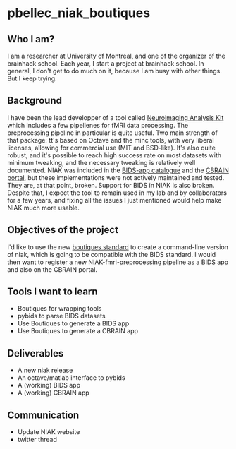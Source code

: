 # pbellec_niak_boutiques

## Who I am?

I am a researcher at University of Montreal, and one of the organizer of the brainhack school. Each year, I start a project at brainhack school. In general, I don't get to do much on it, because I am busy with other things. But I keep trying. 

## Background

I have been the lead developper of a tool called [Neuroimaging Analysis Kit](http://niak.simexp-lab.org) which includes a few pipelienes for fMRI data processing. The preprocessing pipeline in particular is quite useful. Two main strength of that package: tt's based on Octave and the minc tools, with very liberal licenses, allowing for commercial use (MIT and BSD-like). It's also quite robust, and it's possible to reach high success rate on most datasets with minimum tweaking, and the necessary tweaking is relatively well documented. NIAK was included in the [BIDS-app catalogue](https://bids-apps.neuroimaging.io/) and the [CBRAIN portal](https://portal.cbrain.mcgill.ca/login), but these implementations were not actively maintained and tested. They are, at that point, broken. Support for BIDS in NIAK is also broken. Despite that, I expect the tool to remain used in my lab and by collaborators for a few years, and fixing all the issues I just mentioned would help make NIAK much more usable.

## Objectives of the project
I'd like to use the new [boutiques standard](https://boutiques.github.io/) to create a command-line version of niak, which is going to be compatible with the BIDS standard. I would then want to register a new NIAK-fmri-preprocessing pipeline as a BIDS app and also on the CBRAIN portal. 

## Tools I want to learn

  * Boutiques for wrapping tools
  * pybids to parse BIDS datasets
  * Use Boutiques to generate a BIDS app
  * Use Boutiques to generate a CBRAIN app
  
## Deliverables 
  * A new niak release
  * An octave/matlab interface to pybids
  * A (working) BIDS app
  * A (working) CBRAIN app
  
## Communication
  * Update NIAK website
  * twitter thread
